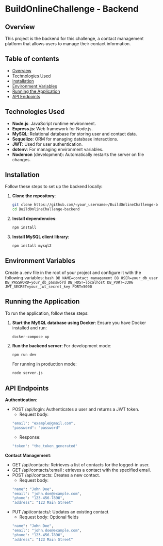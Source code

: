 # BuildOnlineChallenge - Backend

## Overview
This project is the backend for this challenge, a contact management platform that allows users to manage their contact information.

## Table of contents
- [Overview](#overview)
- [Technologies Used](#technologies-used)
- [Installation](#installation)
- [Environment Variables](#environment-variables)
- [Running the Application](#running-the-application)
- [API Endpoints](#api-endpoints)

## Technologies Used
- **Node.js**: JavaScript runtime environment.
- **Express.js**: Web framework for Node.js.
- **MySQL**: Relational database for storing user and contact data.
- **Sequelize**: ORM for managing database interactions.
- **JWT**: Used for user authentication.
- **dotenv**: For managing environment variables.
- **Nodemon** (development): Automatically restarts the server on file changes.

## Installation
Follow these steps to set up the backend locally:

1. **Clone the repository**:
   ```bash
   git clone https://github.com/<your_username>/BuildOnlineChallenge-backend.git
   cd BuildOnlineChallenge-backend
   ```
2. **Install dependencies**:
    ```bash
    npm install
    ```
3. **Install MySQL client library**:
     ```bash
    npm install mysql2
    ```

## Environment Variables
Create a .env file in the root of your project and configure it with the following variables:
    ```bash
    DB_NAME=contact_management
    DB_USER=your_db_user
    DB_PASSWORD=your_db_password
    DB_HOST=localhost
    DB_PORT=3306
    JWT_SECRET=your_jwt_secret_key
    PORT=5000
    ```

## Running the Application
To run the application, follow these steps:

1. **Start the MySQL database using Docker**:
    Ensure you have Docker installed and run:
     ```bash
    docker-compose up
    ```

2. **Run the backend server**:
    For development mode:
    ```bash
    npm run dev
    ```
    For running in production mode:
    ```bash
    node server.js
    ```

## API Endpoints
**Authentication**:
- POST /api/login: Authenticates a user and returns a JWT token.
    - Request body:
    ```bash
    "email": "example@gmail.com",
    "password": "password"
    ```
    - Response:
    ```bash
    "token": "the_token_generated"
    ```

**Contact Management**:
- GET /api/contacts: Retrieves a list of contacts for the logged-in user.
- GET /api/contacts/:email : etrieves a contact with the specified email.
- POST /api/contacts: Creates a new contact.
    - Request body:
    ```bash
    "name": "John Doe",
    "email": "john.doe@example.com",
    "phone": "123-456-7890",
    "address": "123 Main Street"
    ```
- PUT /api/contacts/: Updates an existing contact.
     - Request body: Optional fields 
    ```bash
    "name": "John Doe",
    "email": "john.doe@example.com",
    "phone": "123-456-7890",
    "address": "123 Main Street"
    ```
